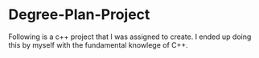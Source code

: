 # Degree-Plan-Project
Following is a c++ project that I was assigned to create. I ended up doing this by myself with the fundamental knowlege of C++.
